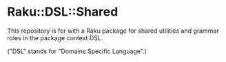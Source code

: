 # Raku::DSL::Shared

This repository is for with a Raku package for shared utilities and grammar roles in the package context DSL.

("DSL" stands for "Domains Specific Language".) 
